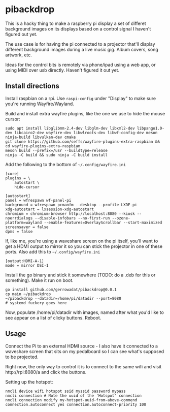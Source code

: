 # pibackdrop

This is a hacky thing to make a raspberry pi display a set of differet background images on its displays based on a control signal I haven't figured out yet.

The use case is for having the pi connected to a projector that'll display different background images during a live music gig. Album covers, song artwork, etc.

Ideas for the control bits is remotely via phone/ipad using a web app, or using MIDI over usb directly. Haven't figured it out yet.


## Install directions

Install raspbian on a rpi. Use `raspi-config` under "Display" to make sure you're running Wayfire/Wayland.

Build and install extra wayfire plugins, like the one we use to hide the mouse cursor:
```
sudo apt install libglibmm-2.4-dev libglm-dev libxml2-dev libpango1.0-dev libcairo2-dev wayfire-dev libwlroots-dev libwf-config-dev meson ninja-build libvulkan-dev cmake
git clone https://github.com/seffs/wayfire-plugins-extra-raspbian && cd wayfire-plugins-extra-raspbian
meson build --prefix=/usr --buildtype=release
ninja -C build && sudo ninja -C build install
```

Add the following to the bottom of `~/.config/wayfire.ini`

```
[core]
plugins = \
	autostart \
	hide-cursor

[autostart]
panel = wfrespawn wf-panel-pi
background = wfrespawn pcmanfm --desktop --profile LXDE-pi
xdg-autostart = lxsession-xdg-autostart
chromium = chromium-browser http://localhost:8080 --kiosk --noerrdialogs --disable-infobars --no-first-run --ozone-platform=wayland --enable-features=OverlayScrollbar --start-maximized
screensaver = false
dpms = false

```

If, like me, you're using a waveshare screen on the pi itself, you'll want to get a HDMI output to mirror it so you can stick the projector in one of these ports. Also add this to `~/.config/wayfire.ini`

```
[output:HDMI-A-1]
mode = mirror DSI-1
```

Install the go binary and stick it somewhere (TODO: do a .deb for this or something). Make it run on boot.

```
go install github.com/gerrowadat/pibackdrop@0.0.1
cp main ~/pibackdrop
~/pibackdrop --datadir=/home/pi/datadir --port=8080
# systemd fuckery goes here
```

Now, populate /home/pi/datadir with images, named after what you'd like to see appear on a list of clicky buttons. Reboot.


## Usage

Connect the Pi to an external HDMI source - I also have it connected to a waveshare screen that sits on my pedalboard so I can see what's supposed to be projected.

Right now, the only way to control it is to connect to the same wifi and visit http://rpi:8080/a and click the buttons.

Setting up the hotspot:

```
nmcli device wifi hotspot ssid myssid password mypass
nmcli connection # Note the uuid of the 'Hotspot' connection
nmcli connection modify my-hotspot-uuid-from-above-commend connection.autoconnect yes connection.autoconnect-priority 100
```


